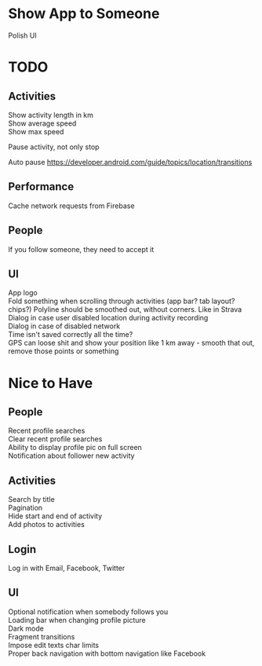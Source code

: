 # Show App to Someone

Polish UI

# TODO

## Activities

Show activity length in km  
Show average speed  
Show max speed

Pause activity, not only stop

Auto pause
https://developer.android.com/guide/topics/location/transitions

## Performance

Cache network requests from Firebase

## People

If you follow someone, they need to accept it

## UI

App logo  
Fold something when scrolling through activities (app bar? tab layout? chips?)
Polyline should be smoothed out, without corners. Like in Strava   
Dialog in case user disabled location during activity recording  
Dialog in case of disabled network  
Time isn't saved correctly all the time?  
GPS can loose shit and show your position like 1 km away - smooth that out, remove those points or something

# Nice to Have

## People

Recent profile searches  
Clear recent profile searches  
Ability to display profile pic on full screen  
Notification about follower new activity

## Activities

Search by title  
Pagination  
Hide start and end of activity  
Add photos to activities

## Login

Log in with Email, Facebook, Twitter

## UI

Optional notification when somebody follows you  
Loading bar when changing profile picture  
Dark mode  
Fragment transitions  
Impose edit texts char limits  
Proper back navigation with bottom navigation like Facebook
